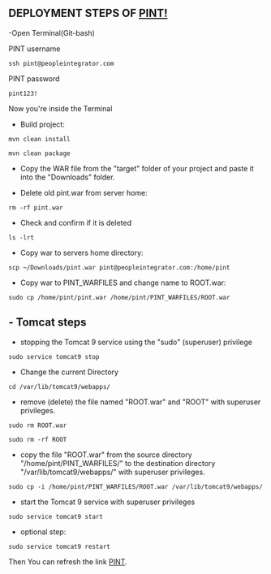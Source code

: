 ##  DEPLOYMENT STEPS OF [PINT!](https://www.peopleintegrator.com/)

-Open Terminal(Git-bash)

PINT username
```
ssh pint@peopleintegrator.com 
```
PINT password
```
pint123! 
```
Now you're inside the Terminal
 
- Build project: 

```
mvn clean install
```
```
mvn clean package
```

- Copy the WAR file from the "target" folder of your project and paste it into the "Downloads" folder.

- Delete old pint.war from server home:
```
rm -rf pint.war
```
- Check and confirm if it is deleted
```
ls -lrt
```
- Copy war to servers home directory: 
```
scp ~/Downloads/pint.war pint@peopleintegrator.com:/home/pint
```
 
- Copy war to PINT_WARFILES and change name to ROOT.war: 
```
sudo cp /home/pint/pint.war /home/pint/PINT_WARFILES/ROOT.war
```

## **- Tomcat steps**

- stopping the Tomcat 9 service using the "sudo" (superuser) privilege
```
sudo service tomcat9 stop
```
- Change the current Directory
```
cd /var/lib/tomcat9/webapps/
```
-  remove (delete) the file named "ROOT.war" and "ROOT" with superuser privileges.
```
sudo rm ROOT.war
```
```
sudo rm -rf ROOT
```
- copy the file "ROOT.war" from the source directory "/home/pint/PINT_WARFILES/" to the destination directory "/var/lib/tomcat9/webapps/" with superuser privileges.
```
sudo cp -i /home/pint/PINT_WARFILES/ROOT.war /var/lib/tomcat9/webapps/
```
-  start the Tomcat 9 service with superuser privileges
```
sudo service tomcat9 start
```
 
- optional step:
```
sudo service tomcat9 restart
```
Then You can refresh the link [PINT](https://www.peopleintegrator.com/).
